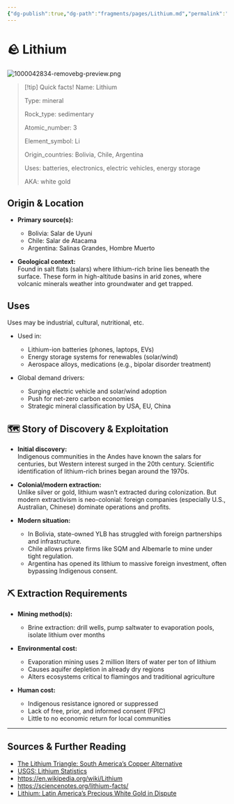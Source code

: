```yaml
---
{"dg-publish":true,"dg-path":"fragments/pages/Lithium.md","permalink":"/fragments/pages/lithium/","created":"2025-07-16T22:48:08.143-04:00","updated":"2025-08-02T13:47:46.774-04:00"}
---
```



# 🪨 Lithium
![1000042834-removebg-preview.png](/img/user/garden/fragments/pages/attachments/1000042834-removebg-preview.png)

> [!tip] Quick facts!
> Name: Lithium
> 
> Type: mineral
> 
> Rock_type: sedimentary
> 
> Atomic_number: 3
> 
> Element_symbol: Li
> 
> Origin_countries: Bolivia, Chile, Argentina
> 
> Uses: batteries, electronics, electric vehicles, energy storage
> 
> AKA: white gold

## Origin & Location

- **Primary source(s):**  
  - Bolivia: Salar de Uyuni  
  - Chile: Salar de Atacama  
  - Argentina: Salinas Grandes, Hombre Muerto  

- **Geological context:**  
  Found in salt flats (salars) where lithium-rich brine lies beneath the surface. These form in high-altitude basins in arid zones, where volcanic minerals weather into groundwater and get trapped.

## Uses
Uses may be industrial, cultural, nutritional, etc.

- Used in:
  - Lithium-ion batteries (phones, laptops, EVs)
  - Energy storage systems for renewables (solar/wind)
  - Aerospace alloys, medications (e.g., bipolar disorder treatment)

- Global demand drivers:
  - Surging electric vehicle and solar/wind adoption
  - Push for net-zero carbon economies
  - Strategic mineral classification by USA, EU, China

## 🗺️ Story of Discovery & Exploitation

- **Initial discovery:**  
  Indigenous communities in the Andes have known the salars for centuries, but Western interest surged in the 20th century. Scientific identification of lithium-rich brines began around the 1970s.

- **Colonial/modern extraction:**  
  Unlike silver or gold, lithium wasn’t extracted during colonization. But modern extractivism is neo-colonial: foreign companies (especially U.S., Australian, Chinese) dominate operations and profits. 

- **Modern situation:**  
  - In Bolivia, state-owned YLB has struggled with foreign partnerships and infrastructure.  
  - Chile allows private firms like SQM and Albemarle to mine under tight regulation.  
  - Argentina has opened its lithium to massive foreign investment, often bypassing Indigenous consent.

## ⛏️ Extraction Requirements

- **Mining method(s):**
  - Brine extraction: drill wells, pump saltwater to evaporation pools, isolate lithium over months

- **Environmental cost:**
  - Evaporation mining uses 2 million liters of water per ton of lithium
  - Causes aquifer depletion in already dry regions
  - Alters ecosystems critical to flamingos and traditional agriculture

- **Human cost:**
  - Indigenous resistance ignored or suppressed
  - Lack of free, prior, and informed consent (FPIC)
  - Little to no economic return for local communities

---

## Sources & Further Reading

- [The Lithium Triangle: South America’s Copper Alternative](https://www.csis.org/analysis/lithium-triangle-south-americas-copper-alternative)
- [USGS: Lithium Statistics](https://www.usgs.gov/centers/national-minerals-information-center/lithium-statistics-and-information)
- https://en.wikipedia.org/wiki/Lithium
- https://sciencenotes.org/lithium-facts/
- [Lithium: Latin America’s Precious White Gold in Dispute](https://colombiaone.com/2025/05/27/lithium-latin-america-china/)
